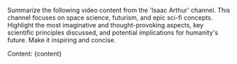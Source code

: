 Summarize the following video content from the 'Isaac Arthur' channel. This channel focuses on space science, futurism, and epic sci-fi concepts. Highlight the most imaginative and thought-provoking aspects, key scientific principles discussed, and potential implications for humanity's future. Make it inspiring and concise.

Content: {content}